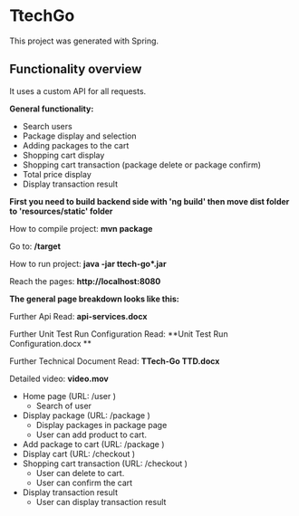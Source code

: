 # TtechGo

This project was generated with Spring.

## Functionality overview

It uses a custom API for all requests.

**General functionality:**

- Search users
- Package display and selection 
- Adding packages to the cart
- Shopping cart display
- Shopping cart transaction (package delete or package confirm)
- Total price display
- Display transaction result

**First you need to build backend side with 'ng build' then move dist folder to 'resources/static' folder**

How to compile project: **mvn package**

Go to: **/target**

How to run project: **java -jar ttech-go\*.jar**

Reach the pages: **http://localhost:8080**

**The general page breakdown looks like this:**

Further Api Read: **api-services.docx**

Further Unit Test Run Configuration Read: **Unit Test Run Configuration.docx **

Further Technical Document Read: **TTech-Go TTD.docx**

Detailed video: **video.mov** 

- Home page (URL: /user )
    - Search of user 
- Display package (URL: /package )
    - Display packages in package page
    - User can add product to cart.
- Add package to cart (URL: /package )
- Display cart (URL: /checkout )
- Shopping cart transaction (URL: /checkout )
    - User can delete to cart.
    - User can confirm the cart
- Display transaction result
    - User can display transaction result